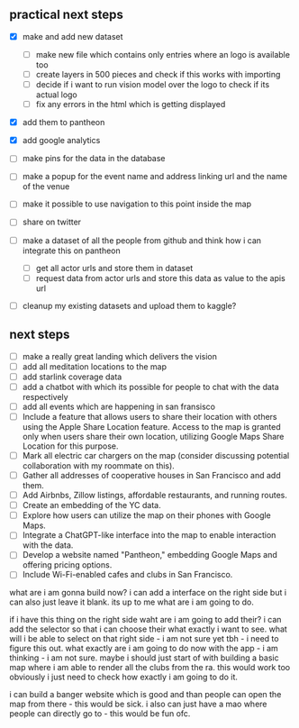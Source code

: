 ## practical next steps

- [x] make and add new dataset 
    - [ ] make new file which contains only entries where an logo is available too
    - [ ] create layers in 500 pieces and check if this works with importing
    - [ ] decide if i want to run vision model over the logo to check if its actual logo
    - [ ] fix any errors in the html which is getting displayed 
- [x] add them to pantheon
- [x] add google analytics 
- [ ] make pins for the data in the database
- [ ] make a popup for the event name and address linking url and the name of the venue
- [ ] make it possible to use navigation to this point inside the map 
- [ ] share on twitter




- [ ] make a dataset of all the people from github and think how i can integrate this on pantheon
    - [ ] get all actor urls and store them in dataset 
    - [ ] request data from actor urls and store this data as value to the apis url 
- [ ] cleanup my existing datasets and upload them to kaggle? 

## next steps

- [ ] make a really great landing which delivers the vision
- [ ] add all meditation locations to the map 
- [ ] add starlink coverage data
- [ ] add a chatbot with which its possible for people to chat with the data respectively
- [ ] add all events which are happening in san fransisco
- [ ] Include a feature that allows users to share their location with others using the Apple Share Location feature. Access to the map is granted only when users share their own location, utilizing Google Maps Share Location for this purpose.
- [ ] Mark all electric car chargers on the map (consider discussing potential collaboration with my roommate on this).
- [ ] Gather all addresses of cooperative houses in San Francisco and add them.
- [ ] Add Airbnbs, Zillow listings, affordable restaurants, and running routes.
- [ ] Create an embedding of the YC data.
- [ ] Explore how users can utilize the map on their phones with Google Maps.
- [ ] Integrate a ChatGPT-like interface into the map to enable interaction with the data.
- [ ] Develop a website named "Pantheon," embedding Google Maps and offering pricing options.
- [ ] Include Wi-Fi-enabled cafes and clubs in San Francisco.

what are i am gonna build now? i can add a interface on the right side but i can also just leave it blank. its up to me what are i am going to do.

if i have this thing on the right side waht are i am going to add their? i can add the selector so that i can choose their what exactly i want to see. what will i be able to select on that right side - i am not sure yet tbh - i need to figure this out. what exactly are i am going to do now with the app - i am thinking - i am not sure. maybe i should just start of with building a basic map where i am able to render all the clubs from the ra. this would work too obviously i just need to check how exactly i am going to do it. 

i can build a banger website which is good and than people can open the map from there - this would be sick. i also can just have a mao where people can directly go to - this would be fun ofc.